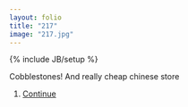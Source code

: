 ```yaml
---
layout: folio
title: "217"
image: "217.jpg"
---
```

{% include JB/setup %}

<div class="copy">
	<p>Cobblestones! And really cheap chinese store</p>
</div>

<div class="choice">
	<ol>
		<li><a href="218.html">
			Continue
</a></li>
	</ol>
</div>